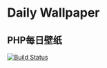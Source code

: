 # Daily Wallpaper
## PHP每日壁纸
[![Build Status](https://travis-ci.org/qcminecraft/daily_wallpaper.svg?branch=master)](https://travis-ci.org/qcminecraft/daily_wallpaper)
